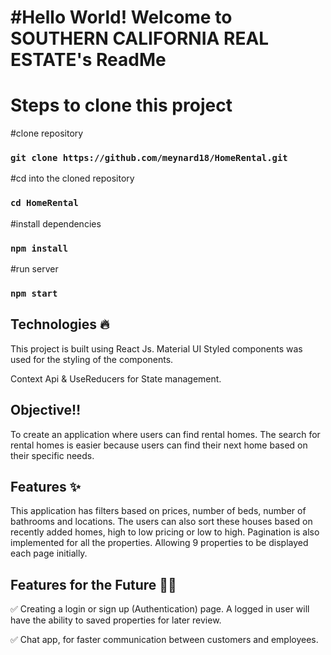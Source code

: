 # #Hello World! Welcome to SOUTHERN CALIFORNIA REAL ESTATE's ReadMe


# Steps to clone this project

#clone repository
### `git clone https://github.com/meynard18/HomeRental.git `

#cd into the cloned repository
### `cd HomeRental`

#install dependencies
### `npm install`

#run server
### `npm start`

## Technologies 🔥

This project is built using React Js. Material UI Styled components was used for the styling of the components. 

Context Api & UseReducers for State management.  


## Objective‼

To create an application where users can find rental homes. The search for rental homes is easier because users can find their next home based on their specific needs.   

## Features ✨

This application has filters based on prices, number of beds, number of bathrooms and locations. 
The users can also sort these houses based on recently added homes, high to low pricing or low to high. Pagination is also implemented for all the properties. Allowing 9 properties to be displayed each page initially. 


## Features for the Future 💯💯
✅ Creating a login or sign up (Authentication) page. A logged in user will have the ability to saved properties for later review. 

✅ Chat app, for faster communication between customers and employees. 
